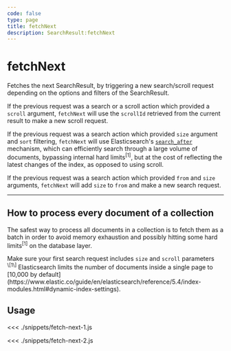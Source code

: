 ```yaml
---
code: false
type: page
title: fetchNext
description: SearchResult:fetchNext
---
```


# fetchNext

Fetches the next SearchResult, by triggering a new search/scroll request depending on the options and filters of the SearchResult.

If the previous request was a search or a scroll action which provided a `scroll` argument,
`fetchNext` will use the `scrollId` retrieved from the current result to make a new scroll request.

If the previous request was a search action which provided `size` argument and `sort` filtering,
`fetchNext` will use Elasticsearch's [`search_after`](https://www.elastic.co/guide/en/elasticsearch/reference/7.5/search-request-body.html#request-body-search-search-after) mechanism, which can efficiently search through a large volume of documents, bypassing internal hard limits<sup>\[1\]</sup>,
but at the cost of reflecting the latest changes of the index, as opposed to using scroll.

If the previous request was a search action which provided `from` and `size` arguments,
`fetchNext` will add `size` to `from` and make a new search request.

---

## How to process every document of a collection

The safest way to process all documents in a collection is to fetch them as a batch in order to avoid memory exhaustion and possibly hitting some hard limits<sup>\[1\]</sup> on the database layer.

<div class="alert alert-warning">Make sure your first search request includes <code>size</code> and <code>scroll</code> parameters</div>

<div class="alert alert-info"><sup>\[1\]</sup> Elasticsearch limits the number of documents inside a single page to [10,000 by default](https://www.elastic.co/guide/en/elasticsearch/reference/5.4/index-modules.html#dynamic-index-settings).</div>

## Usage

<<< ./snippets/fetch-next-1.js

<<< ./snippets/fetch-next-2.js
